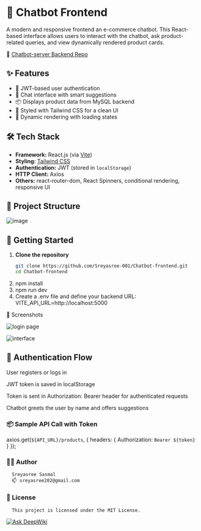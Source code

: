# 💬 Chatbot Frontend

A modern and responsive frontend an e-commerce chatbot. This React-based interface allows users to interact with the chatbot, ask product-related queries, and view dynamically rendered product cards.

🔗 [Chatbot-server Backend Repo](https://github.com/Sreyasree-001/Chatbot-server)

## ✨ Features

- 🔐 JWT-based user authentication
- 🧠 Chat interface with smart suggestions
- 📦 Displays product data from MySQL backend
- 🎨 Styled with Tailwind CSS for a clean UI
- 🔄 Dynamic rendering with loading states

## 🛠️ Tech Stack

- **Framework:** React.js (via [Vite](https://vitejs.dev/))
- **Styling:** [Tailwind CSS](https://tailwindcss.com/)
- **Authentication:** JWT (stored in `localStorage`)
- **HTTP Client:** Axios
- **Others:** react-router-dom, React Spinners, conditional rendering, responsive UI


## 🧱 Project Structure

![image](https://github.com/user-attachments/assets/2ea7476f-18f7-41fb-9180-31f75c3844df)


## 🚀 Getting Started

1. **Clone the repository**
   ```bash
   git clone https://github.com/Sreyasree-001/Chatbot-frontend.git
   cd Chatbot-frontend
2. npm install
3. npm run dev
4. Create a .env file and define your backend URL:
    VITE_API_URL=http://localhost:5000
   
📸 Screenshots

![login page](https://github.com/user-attachments/assets/ea6a3c40-2d79-4c4e-8f42-6b7d816ff175)

![interface](https://github.com/user-attachments/assets/2c34bc51-673d-4764-85f9-93cee616fbbe)

## 🔐 Authentication Flow
User registers or logs in

JWT token is saved in localStorage

Token is sent in Authorization: Bearer <token> header for authenticated requests

Chatbot greets the user by name and offers suggestions

### 📦 Sample API Call with Token
axios.get(`${API_URL}/products`, {
  headers: {
    Authorization: `Bearer ${token}`
  }
});

### 🙋‍♀️ Author
      Sreyasree Sasmal
      📫 sreyasree202@gmail.com

### 📄 License
      This project is licensed under the MIT License.


[![Ask DeepWiki](https://deepwiki.com/badge.svg)](https://deepwiki.com/Sreyasree-001/Chatbot-frontend)
